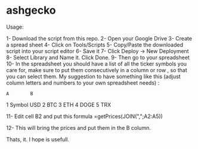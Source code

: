 # ashgecko

Usage:

1- Download the script from this repo.
2- Open your Google Drive
3- Create a spread sheet
4- Click on Tools/Scripts
5- Copy/Paste the downloaded script into your script editor
6- Save it
7- Click Deploy -> New Deployment
8- Select Library and Name it. Click Done.
9- Then go to your spreadsheet
10- In the spreadsheet you should have a list of all the ticker symbols you care for,
make sure to put them consecutively in a column or row , so that you can select them.
My suggestion to have something like this (adjust column letters and numbers to your own spreadsheet needs) :

    A        B
1   Symbol  USD
2   BTC
3   ETH
4   DOGE
5   TRX

11- Edit cell B2 and put this formula =getPrices(JOIN(",";A2:A5))

12- This will bring the prices and put them in the B column.


Thats, it.
I hope is usefull.
